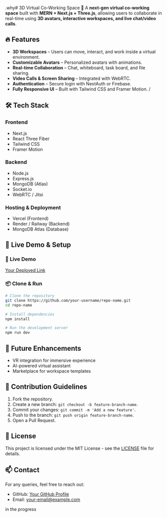 .why# 3D Virtual Co-Working Space 🚀
A **next-gen virtual co-working space** built with **MERN + Next.js + Three.js**, allowing users to collaborate in real-time using **3D avatars, interactive workspaces, and live chat/video calls**.

## 🔥 Features
- **3D Workspaces** – Users can move, interact, and work inside a virtual environment.
- **Customizable Avatars** – Personalized avatars with animations.
- **Real-time Collaboration** – Chat, whiteboard, task board, and file sharing.
- **Video Calls & Screen Sharing** – Integrated with WebRTC.
- **Authentication** – Secure login with NextAuth or Firebase.
- **Fully Responsive UI** – Built with Tailwind CSS and Framer Motion.
/
## 🛠 Tech Stack
### Frontend
- Next.js
- React Three Fiber
- Tailwind CSS
- Framer Motion

### Backend
- Node.js
- Express.js
- MongoDB (Atlas)
- Socket.io
- WebRTC / Jitsi

### Hosting & Deployment
- Vercel (Frontend)
- Render / Railway (Backend)
- MongoDB Atlas (Database)

## 🚀 Live Demo & Setup
### 🔗 Live Demo
[Your Deployed Link](#)

### 📦 Clone & Run
```bash
# Clone the repository
git clone https://github.com/your-username/repo-name.git
cd repo-name

# Install dependencies
npm install

# Run the development server
npm run dev
```

## 🎯 Future Enhancements
- VR integration for immersive experience
- AI-powered virtual assistant
- Marketplace for workspace templates

## 🤝 Contribution Guidelines
1. Fork the repository.
2. Create a new branch: `git checkout -b feature-branch-name`.
3. Commit your changes: `git commit -m 'Add a new feature'`.
4. Push to the branch: `git push origin feature-branch-name`.
5. Open a Pull Request.

## 📄 License
This project is licensed under the MIT License - see the [LICENSE](LICENSE) file for details.

## 📫 Contact
For any queries, feel free to reach out:
- GitHub: [Your GitHub Profile](https://github.com/your-username)
- Email: your-email@example.com

in the progress